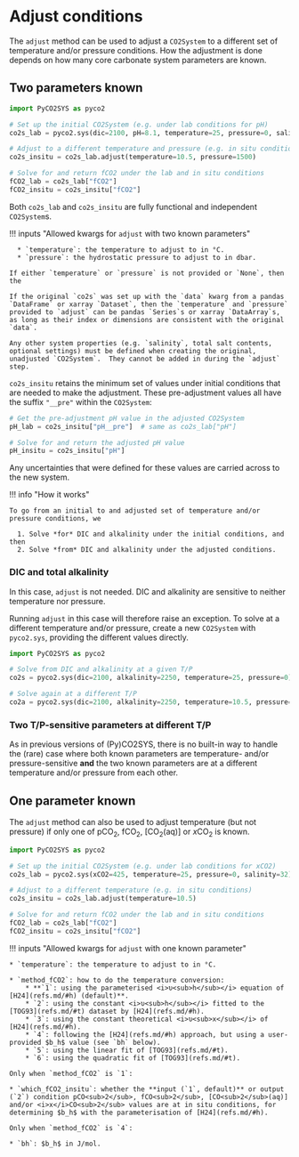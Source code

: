 # Adjust conditions

The `adjust` method can be used to adjust a `CO2System` to a different set of temperature and/or pressure conditions.  How the adjustment is done depends on how many core carbonate system parameters are known.

## Two parameters known

```python
import PyCO2SYS as pyco2

# Set up the initial CO2System (e.g. under lab conditions for pH)
co2s_lab = pyco2.sys(dic=2100, pH=8.1, temperature=25, pressure=0, salinity=32)

# Adjust to a different temperature and pressure (e.g. in situ conditions)
co2s_insitu = co2s_lab.adjust(temperature=10.5, pressure=1500)

# Solve for and return fCO2 under the lab and in situ conditions
fCO2_lab = co2s_lab["fCO2"]
fCO2_insitu = co2s_insitu["fCO2"]
```

Both `co2s_lab` and `co2s_insitu` are fully functional and independent `CO2System`s.

!!! inputs "Allowed kwargs for `adjust` with two known parameters"

      * `temperature`: the temperature to adjust to in °C.
      * `pressure`: the hydrostatic pressure to adjust to in dbar.

    If either `temperature` or `pressure` is not provided or `None`, then the 

    If the original `co2s` was set up with the `data` kwarg from a pandas `DataFrame` or xarray `Dataset`, then the `temperature` and `pressure` provided to `adjust` can be pandas `Series`s or xarray `DataArray`s, as long as their index or dimensions are consistent with the original `data`.

    Any other system properties (e.g. `salinity`, total salt contents, optional settings) must be defined when creating the original, unadjusted `CO2System`.  They cannot be added in during the `adjust` step.

`co2s_insitu` retains the minimum set of values under initial conditions that are needed to make the adjustment.  These pre-adjustment values all have the suffix `"__pre"` within the `CO2System`:

```python
# Get the pre-adjustment pH value in the adjusted CO2System
pH_lab = co2s_insitu["pH__pre"]  # same as co2s_lab["pH"]

# Solve for and return the adjusted pH value
pH_insitu = co2s_insitu["pH"]
```

Any uncertainties that were defined for these values are carried across to the new system.

!!! info "How it works"

    To go from an initial to and adjusted set of temperature and/or pressure conditions, we

      1. Solve *for* DIC and alkalinity under the initial conditions, and then
      2. Solve *from* DIC and alkalinity under the adjusted conditions.

### DIC and total alkalinity

In this case, `adjust` is not needed.  DIC and alkalinity are sensitive to neither temperature nor pressure.

Running `adjust` in this case will therefore raise an exception.  To solve at a different temperature and/or pressure, create a new `CO2System` with `pyco2.sys`, providing the different values directly.

```python
import PyCO2SYS as pyco2

# Solve from DIC and alkalinity at a given T/P
co2s = pyco2.sys(dic=2100, alkalinity=2250, temperature=25, pressure=0)

# Solve again at a different T/P
co2a = pyco2.sys(dic=2100, alkalinity=2250, temperature=10.5, pressure=1500)
```

### Two T/P-sensitive parameters at different T/P

As in previous versions of (Py)CO2SYS, there is no built-in way to handle the (rare) case where both known parameters are temperature- and/or pressure-sensitive **and** the two known parameters are at a different temperature and/or pressure from each other.

## One parameter known

The `adjust` method can also be used to adjust temperature (but not pressure) if only one of pCO<sub>2</sub>, fCO<sub>2</sub>, [CO<sub>2</sub>(aq)] or *x*CO<sub>2</sub> is known.

```python
import PyCO2SYS as pyco2

# Set up the initial CO2System (e.g. under lab conditions for xCO2)
co2s_lab = pyco2.sys(xCO2=425, temperature=25, pressure=0, salinity=32)

# Adjust to a different temperature (e.g. in situ conditions)
co2s_insitu = co2s_lab.adjust(temperature=10.5)

# Solve for and return fCO2 under the lab and in situ conditions
fCO2_lab = co2s_lab["fCO2"]
fCO2_insitu = co2s_insitu["fCO2"]
```

!!! inputs "Allowed kwargs for `adjust` with one known parameter"

    * `temperature`: the temperature to adjust to in °C.

    * `method_fCO2`: how to do the temperature conversion:
        * **`1`: using the parameterised <i>υ<sub>h</sub></i> equation of [H24](refs.md/#h) (default)**. 
        * `2`: using the constant <i>υ<sub>h</sub></i> fitted to the [TOG93](refs.md/#t) dataset by [H24](refs.md/#h).
        * `3`: using the constant theoretical <i>υ<sub>x</sub></i> of [H24](refs.md/#h).
        * `4`: following the [H24](refs.md/#h) approach, but using a user-provided $b_h$ value (see `bh` below).
        * `5`: using the linear fit of [TOG93](refs.md/#t).
        * `6`: using the quadratic fit of [TOG93](refs.md/#t).
  
    Only when `method_fCO2` is `1`:

    * `which_fCO2_insitu`: whether the **input (`1`, default)** or output (`2`) condition pCO<sub>2</sub>, fCO<sub>2</sub>, [CO<sub>2</sub>(aq)] and/or <i>x</i>CO<sub>2</sub> values are at in situ conditions, for determining $b_h$ with the parameterisation of [H24](refs.md/#h).
  
    Only when `method_fCO2` is `4`:

    * `bh`: $b_h$ in J/mol.
